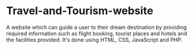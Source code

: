# Travel-and-Tourism-website
A website which can guide a user to their dream destination by providing required information such as flight booking, tourist places and  hotels and the facilities provided. It's done using HTML, CSS, JavaScript and PHP.
